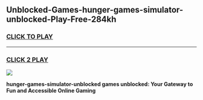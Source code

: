 
## Unblocked-Games-hunger-games-simulator-unblocked-Play-Free-284kh
<h3>
<a href="https://premium76.site?title=hunger-games-simulator-unblocked&ref=12A">CLICK TO PLAY</a></h3>
<hr>

<h3>
<a href="https://premium76.site?title=hunger-games-simulator-unblocked&ref=12A">CLICK 2 PLAY</a>
  
</h3>

<a href="https://premium76.site?title=hunger-games-simulator-unblocked&ref=12A"><img src="https://clearcache.store/games.png"></a>


**hunger-games-simulator-unblocked games unblocked: Your Gateway to Fun and Accessible Online Gaming**
